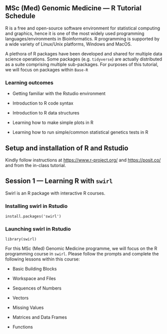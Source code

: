 ## MSc (Med) Genomic Medicine — R Tutorial Schedule 

R is a free and open-source software environment for statistical computing and graphics, hence it is one of the most widely used programming languages/environments in Bioinformatics. R programming is supported by a wide variety of Linux/Unix platforms, Windows and MacOS. 

A plethora of R packages have been developed and shared for multiple data science operations. Some packages (e.g. ``tidyverse``) are actually distributed as a suite comprising multiple sub-packages. For purposes of this tutorial, we will focus on packages within ``Base-R``


### Learning outcomes
- Getting familiar with the Rstudio environment

- Introduction to R code syntax

- Introduction to R data structures

- Learning how to make simple plots in R 

- Learning how to run simple/common statistical genetics tests in R



## Setup and installation of R and Rstudio
Kindly follow instructions at https://www.r-project.org/ and https://posit.co/ and from the in-class tutorial.

## Session 1 — Learning R with ``swirl``

Swirl is an R package with interactive R courses. 

### Installing swirl in Rstudio

```
install.packages('swirl')
```

### Launching swirl in Rstudio

```
library(swirl)
```

For this MSc (Med) Genomic Medicine programme, we will focus on the R programming course in ``swirl``. Please follow the prompts and complete the following lessons within this course:

- Basic Building Blocks 

- Workspace and Files   

- Sequences of Numbers 

- Vectors 

- Missing Values

- Matrices and Data Frames

- Functions 
